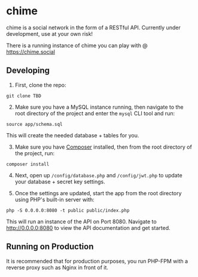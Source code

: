 # chime

chime is a social network in the form of a RESTful API. Currently under development, use at your own risk!

There is a running instance of chime you can play with @ https://chime.social

## Developing

1. First, clone the repo:

`git clone TBD`

2. Make sure you have a MySQL instance running, then navigate to the root directory of the project and enter the `mysql` CLI tool and run:

`source app/schema.sql`

This will create the needed database + tables for you.

3. Make sure you have [Composer](https://getcomposer.org/) installed, then from the root directory of the project, run:

`composer install`

4. Next, open up `/config/database.php` and `/config/jwt.php` to update your database + secret key settings. 

5. Once the settings are updated, start the app from the root directory using PHP's built-in server with:

`php -S 0.0.0.0:8080 -t public public/index.php`

This will run an instance of the API on Port 8080. Navigate to http://0.0.0.0:8080 to view the API documentation and get started.

## Running on Production

It is recommended that for production purposes, you run PHP-FPM with a reverse proxy such as Nginx in front of it.
